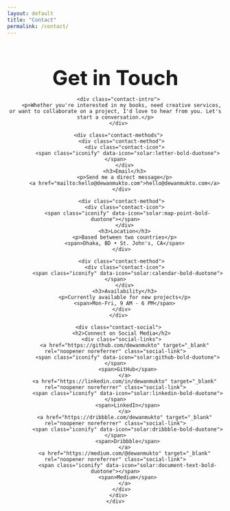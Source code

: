 ```yaml
---
layout: default
title: "Contact"
permalink: /contact/
---
```


<div class="contact-page">
  <div class="container">
    <div class="contact-content">
      <h1>Get in Touch</h1>
      
      <div class="contact-intro">
        <p>Whether you're interested in my books, need creative services, or want to collaborate on a project, I'd love to hear from you. Let's start a conversation.</p>
      </div>
      
      <div class="contact-methods">
        <div class="contact-method">
          <div class="contact-icon">
            <span class="iconify" data-icon="solar:letter-bold-duotone"></span>
          </div>
          <h3>Email</h3>
          <p>Send me a direct message</p>
          <a href="mailto:hello@dewanmukto.com">hello@dewanmukto.com</a>
        </div>
        
        <div class="contact-method">
          <div class="contact-icon">
            <span class="iconify" data-icon="solar:map-point-bold-duotone"></span>
          </div>
          <h3>Location</h3>
          <p>Based between two countries</p>
          <span>Dhaka, BD • St. John's, CA</span>
        </div>
        
        <div class="contact-method">
          <div class="contact-icon">
            <span class="iconify" data-icon="solar:calendar-bold-duotone"></span>
          </div>
          <h3>Availability</h3>
          <p>Currently available for new projects</p>
          <span>Mon-Fri, 9 AM - 6 PM</span>
        </div>
      </div>
      
      <div class="contact-social">
        <h2>Connect on Social Media</h2>
        <div class="social-links">
          <a href="https://github.com/dewanmukto" target="_blank" rel="noopener noreferrer" class="social-link">
            <span class="iconify" data-icon="solar:github-bold-duotone"></span>
            <span>GitHub</span>
          </a>
          <a href="https://linkedin.com/in/dewanmukto" target="_blank" rel="noopener noreferrer" class="social-link">
            <span class="iconify" data-icon="solar:linkedin-bold-duotone"></span>
            <span>LinkedIn</span>
          </a>
          <a href="https://dribbble.com/dewanmukto" target="_blank" rel="noopener noreferrer" class="social-link">
            <span class="iconify" data-icon="solar:dribbble-bold-duotone"></span>
            <span>Dribbble</span>
          </a>
          <a href="https://medium.com/@dewanmukto" target="_blank" rel="noopener noreferrer" class="social-link">
            <span class="iconify" data-icon="solar:document-text-bold-duotone"></span>
            <span>Medium</span>
          </a>
        </div>
      </div>
    </div>
  </div>
</div>

<style>
.contact-page {
  min-height: calc(100vh - 200px);
  padding: var(--spacing-2xl) 0;
}

.contact-content {
  max-width: 800px;
  margin: 0 auto;
  text-align: center;
}

.contact-content h1 {
  font-size: 3rem;
  margin-bottom: var(--spacing-xl);
  color: var(--color-primary);
}

.contact-intro {
  font-size: 1.25rem;
  color: var(--color-text-muted);
  margin-bottom: var(--spacing-2xl);
  padding: var(--spacing-xl);
  background: var(--color-surface);
  border-radius: var(--border-radius-lg);
}

.contact-methods {
  display: grid;
  grid-template-columns: repeat(auto-fit, minmax(250px, 1fr));
  gap: var(--spacing-xl);
  margin-bottom: var(--spacing-2xl);
}

.contact-method {
  background: var(--color-surface);
  padding: var(--spacing-xl);
  border-radius: var(--border-radius-lg);
  transition: var(--transition);
}

.contact-method:hover {
  transform: translateY(-4px);
  box-shadow: 0 8px 32px var(--color-shadow-hover);
}

.contact-icon {
  font-size: 2.5rem;
  color: var(--color-primary);
  margin-bottom: var(--spacing-lg);
}

.contact-method h3 {
  margin-bottom: var(--spacing-sm);
  color: var(--color-text);
}

.contact-method p {
  color: var(--color-text-muted);
  margin-bottom: var(--spacing-sm);
  font-size: 0.875rem;
}

.contact-method a {
  color: var(--color-primary);
  text-decoration: none;
  font-weight: 500;
}

.contact-method a:hover {
  text-decoration: underline;
}

.contact-social {
  background: var(--color-surface);
  padding: var(--spacing-2xl);
  border-radius: var(--border-radius-lg);
}

.contact-social h2 {
  margin-bottom: var(--spacing-xl);
  color: var(--color-primary);
}

.social-links {
  display: grid;
  grid-template-columns: repeat(auto-fit, minmax(200px, 1fr));
  gap: var(--spacing-lg);
}

.social-link {
  display: flex;
  align-items: center;
  gap: var(--spacing-sm);
  padding: var(--spacing-lg);
  background: var(--color-border);
  color: var(--color-text);
  text-decoration: none;
  border-radius: var(--border-radius);
  transition: var(--transition);
  font-weight: 500;
}

.social-link:hover {
  background: var(--color-primary);
  color: var(--color-bg);
  transform: translateY(-2px);
}

.social-link .iconify {
  font-size: 1.25rem;
}

@media (max-width: 768px) {
  .contact-content h1 {
    font-size: 2.5rem;
  }
  
  .contact-methods {
    grid-template-columns: 1fr;
  }
  
  .social-links {
    grid-template-columns: 1fr;
  }
}
</style>